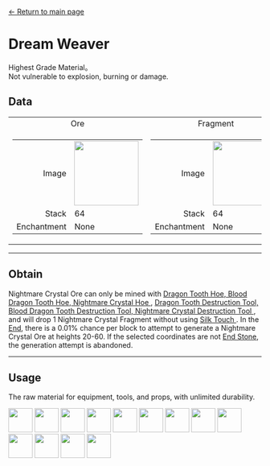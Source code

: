 [← Return to main page](../)
# Dream Weaver
Highest Grade Material。  
Not vulnerable to explosion, burning or damage.

## Data
<table>
    <tr>
        <td align="center">Ore</td>
        <td align="center">Fragment</td>
        <td align="center">Single</td>
    </tr>
    <tr>
        <td>
            <table>
                <tr><td align="end">Image</td><td><img src="https://i.imgur.com/5JcMq75.png" width="128"/></td></tr>
                <tr><td align="end">Stack</td><td>64</td></tr>
                <tr><td align="end">Enchantment</td><td>None</td></tr>
            </table>
        </td>
        <td>
            <table>
                <tr><td align="end">Image</td><td><img src="https://i.imgur.com/VNWujqZ.png" width="128"/></td></tr>
                <tr><td align="end">Stack</td><td>64</td></tr>
                <tr><td align="end">Enchantment</td><td>None</td></tr>
            </table>
        </td>
        <td>
            <table>
                <tr><td align="end">Image</td><td><img src="https://i.imgur.com/pivPa8U.png" width="128"/></td></tr>
                <tr><td align="end">Stack</td><td>64</td></tr>
                <tr><td align="end">Enchantment</td><td>None</td></tr>
            </table>
        </td>
    </tr>
</table>

---

## Obtain

Nightmare Crystal Ore can only be mined with [Dragon Tooth Hoe, Blood Dragon Tooth Hoe, Nightmare Crystal Hoe ](pickaxe.md), [Dragon Tooth Destruction Tool, Blood Dragon Tooth Destruction Tool, Nightmare Crystal Destruction Tool ](fast_break_magic_wand.md), and will drop 1 Nightmare Crystal Fragment without using [Silk Touch ](https://minecraft.fandom.com/zh/wiki/絲綢之觸).
In the [End](https://minecraft.fandom.com/zh/wiki/終界), there is a 0.01% chance per block to attempt to generate a Nightmare Crystal Ore at heights 20-60. If the selected coordinates are not [End Stone](https://minecraft.fandom.com/zh/wiki/終界石), the generation attempt is abandoned.

---

## Usage
The raw material for equipment, tools, and props, with unlimited durability.

<a href="fast_break_magic_wand.md"><img src="https://i.imgur.com/4tg5NLb.png" width="48"/></a>
<a href="fast_fill_magic_wand.md"><img src="https://i.imgur.com/4wVjMpa.png" width="48"/></a>
<a href="pickaxe.md"><img src="https://i.imgur.com/lHvmvzX.png" width="48"/></a>
<a href="axe.md"><img src="https://i.imgur.com/1xabTbw.png" width="48"/></a>
<a href="bow.md"><img src="https://i.imgur.com/OpjZs4m.gif" width="48"/></a>
<a href="crossbow.md"><img src="https://i.imgur.com/MtEHX9B.gif" width="48"/></a>
<a href="sword.md"><img src="https://i.imgur.com/RV6EYFJ.png" width="48"/></a>
<a href="shovel.md"><img src="https://i.imgur.com/XzjEE1W.png" width="48"/></a>
<a href="hoe.md"><img src="https://i.imgur.com/v7lJRQe.png" width="48"/></a>
<a href="helmet.md"><img src="https://i.imgur.com/3TUXrLd.png" width="48"/></a>
<a href="chestplate.md"><img src="https://i.imgur.com/CKid2Sf.png" width="48"/></a>
<a href="leggings.md"><img src="https://i.imgur.com/IdCbNxt.png" width="48"/></a>
<a href="boots.md"><img src="https://i.imgur.com/JZu4crW.png" width="48"/></a>
